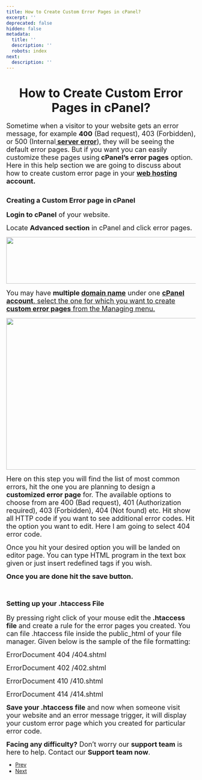 ```yaml
---
title: How to Create Custom Error Pages in cPanel?
excerpt: ''
deprecated: false
hidden: false
metadata:
  title: ''
  description: ''
  robots: index
next:
  description: ''
---
```

<div class="page-header">
</div>
<dl class="article-info muted">
    <dt class="article-info-term">
</dt>
</dl>
<div itemprop="articleBody">
    <h1 style="text-align: center;"><span style="font-size: xx-large;"><strong>How to Create Custom Error Pages in cPanel?</strong></span></h1>
    <p dir="ltr"><span style="font-size: large;">Sometime when a visitor to your website gets an error message, for example <strong>400</strong> (Bad request), 403 (Forbidden), or 500 (Internal<a href="/error-troubleshoot/internal-server-error-linux"><b> server error</b></a>), they will be seeing the default error pages. But if you want you can easily customize these pages using<strong> cPanel’s error pages</strong> option. Here in this help section we are going to discuss about how to create custom error page in your <strong><a href="https://www.hostingraja.in/">web hosting</a> account.</strong></span></p>
    <p dir="ltr"><span style="font-size: large;"><strong> </strong></span></p>
    <h2 dir="ltr" style="text-align: left;"><strong><span style="font-size: large;">Creating a Custom Error page in cPanel</span></strong></h2>
    <p dir="ltr"><span style="font-size: large;"><strong>Login to cPanel</strong> of your website.</span></p>
    <p dir="ltr"><span style="font-size: large;">Locate <strong>Advanced section</strong> in cPanel and click error pages.</span></p>
    <p dir="ltr"><span style="font-size: large;"> </span></p>
    <p dir="ltr"><span style="font-size: large;"><img style="display: block; margin-left: auto; margin-right: auto;" src="https://image.hostingraja.in/images/article/help/create-custom-error-pages1.png" width="700" height="124" border="0" /></span></p>
    <p dir="ltr"><span style="font-size: large;"> </span></p>
    <p dir="ltr"><span style="font-size: large;">You may have <strong>multiple <a href="https://www.hostingraja.in/domains/">domain name</a></strong> under one <a href="/cpanel-article/how-to-create-a-cpanel-account-in-whm"><b>cPanel account</b>, select the one for which you want to create <strong>custom error pages</strong> from the Managing menu.</a></span></p>
    <p dir="ltr"><span style="font-size: large;"><img style="display: block; margin-left: auto; margin-right: auto;" src="https://image.hostingraja.in/images/article/help/create-custom-error-pages2.png" width="700" height="403" border="0" /></span></p>
    <p dir="ltr"><span style="font-size: large;">Here on this step you will find the list of most common errors, hit the one you are planning to design a <strong>customized error page</strong> for. The available options to choose from are 400 (Bad request), 401 (Authorization required), 403 (Forbidden), 404 (Not found) etc. Hit show all HTTP code if you want to see additional error codes. Hit the option you want to edit. Here I am going to select 404 error code.</span></p>
    <p dir="ltr"><span style="font-size: large;"> </span></p>
    <p dir="ltr"><span style="font-size: large;">Once you hit your desired option you will be landed on editor page. You can type HTML program in the text box given or just insert redefined tags if you wish. <br/></span></p>
    <p dir="ltr"><span style="font-size: large;"> </span></p>
    <p dir="ltr"><span style="font-size: large;"><strong>Once you are done hit the save button.</strong><br/><br/></span></p>
    <h2 dir="ltr" style="text-align: left;"><strong><span style="font-size: large;">Setting up your  .htaccess File</span></strong></h2>
    <p dir="ltr"><span style="font-size: large;">By pressing right click of your mouse edit the<strong> .htaccess file</strong> and create a rule for the error pages you created. You can file .htaccess file inside the public_html of your file manager. Given below is the sample of the file formatting: <br/></span></p>
    <p dir="ltr"><span style="font-size: large;"> </span></p>
    <p dir="ltr"><span style="font-size: large;">ErrorDocument 404 /404.shtml</span></p>
    <p dir="ltr"><span style="font-size: large;">ErrorDocument 402 /402.shtml</span></p>
    <p dir="ltr"><span style="font-size: large;">ErrorDocument 410 /410.shtml</span></p>
    <p dir="ltr"><span style="font-size: large;">ErrorDocument 414 /414.shtml</span></p>
    <p dir="ltr"><span style="font-size: large;"> </span></p>
    <p dir="ltr"><span style="font-size: large;"><strong>Save your .htaccess file</strong> and now when someone visit your website and an error message trigger, it will display your custom error page which you created for particular error code.</span></p>
    <p dir="ltr"><span style="font-size: large;"> </span></p>
    <p dir="ltr"><span style="font-size: large;"><strong>Facing any difficulty?</strong> Don’t worry our <strong>support team</strong> is here to help. Contact our <strong>Support team now</strong>.</span></p>
</div>
<ul class="pager pagenav">
    <li class="previous">
        <a class="hasTooltip" title="How to protect directories with a password" aria-label="Previous article: How to protect directories with a password" href="/docs/how-to-protect-directories-with-a-password-in-cpanel" rel="prev">
            <span class="icon-chevron-left" aria-hidden="true"></span> <span aria-hidden="true">Prev</span> </a>
    </li>
    <li class="next">
        <a class="hasTooltip" title="Setting up AutoResponders in cPanel" aria-label="Next article: Setting up AutoResponders in cPanel" href="/docs/setting-up-autoresponders-in-cpanel" rel="next">
            <span aria-hidden="true">Next</span> <span class="icon-chevron-right" aria-hidden="true"></span> </a>
    </li>
</ul>
</div>